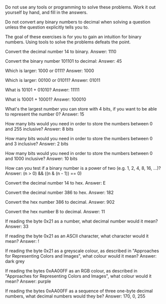 Do not use any tools or programming to solve these problems. Work it out yourself by hand, and fill in the answers.

Do not convert any binary numbers to decimal when solving a question unless the question explicitly tells you to.

The goal of these exercises is for you to gain an intuition for binary numbers. Using tools to solve the problems defeats the point.

Convert the decimal number 14 to binary.
Answer: 1110

Convert the binary number 101101 to decimal:
Answer: 45

Which is larger: 1000 or 0111?
Answer: 1000

Which is larger: 00100 or 01011?
Answer: 01011

What is 10101 + 01010?
Answer: 11111

What is 10001 + 10001?
Answer: 100010

What's the largest number you can store with 4 bits, if you want to be able to represent the number 0?
Answer: 15

How many bits would you need in order to store the numbers between 0 and 255 inclusive?
Answer: 8 bits

How many bits would you need in order to store the numbers between 0 and 3 inclusive?
Answer: 2 bits

How many bits would you need in order to store the numbers between 0 and 1000 inclusive?
Answer: 10 bits

How can you test if a binary number is a power of two (e.g. 1, 2, 4, 8, 16, ...)?
Answer: (n > 0) && ((n & (n - 1)) == 0)

Convert the decimal number 14 to hex.
Answer: E

Convert the decimal number 386 to hex.
Answer: 182

Convert the hex number 386 to decimal.
Answer: 902

Convert the hex number B to decimal.
Answer: 11

If reading the byte 0x21 as a number, what decimal number would it mean?
Answer: 33

If reading the byte 0x21 as an ASCII character, what character would it mean?
Answer: !

If reading the byte 0x21 as a greyscale colour, as described in "Approaches for Representing Colors and Images", what colour would it mean?
Answer: dark grey

If reading the bytes 0xAA00FF as an RGB colour, as described in "Approaches for Representing Colors and Images", what colour would it mean?
Answer: purple

If reading the bytes 0xAA00FF as a sequence of three one-byte decimal numbers, what decimal numbers would they be?
Answer: 170, 0, 255
